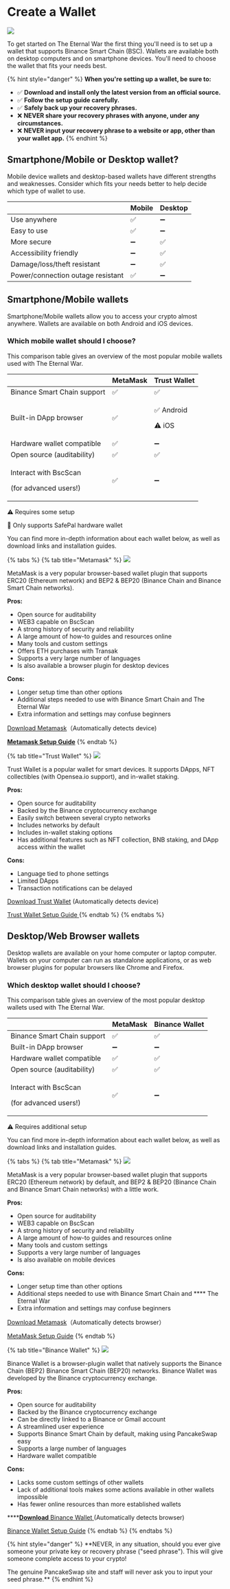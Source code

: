 # Create a Wallet

![](../../.gitbook/assets/34.PNG)

To get started on The Eternal War the first thing you'll need is to set up a wallet that supports Binance Smart Chain (BSC). Wallets are available both on desktop computers and on smartphone devices. You'll need to choose the wallet that fits your needs best.

{% hint style="danger" %}
**When you're setting up a wallet, be sure to:**

* ✅ **Download and install only the latest version from an official source.**
* ✅ **Follow the setup guide carefully.**
* ✅ **Safely back up your recovery phrases.**
* ❌ **NEVER share your recovery phrases with anyone, under any circumstances.**
* ❌ **NEVER input your recovery phrase to a website or app, other than your wallet app.**
{% endhint %}

## Smartphone/Mobile or Desktop wallet?

Mobile device wallets and desktop-based wallets have different strengths and weaknesses. Consider which fits your needs better to help decide which type of wallet to use.

|                                   | Mobile | Desktop |
| --------------------------------- | ------ | ------- |
| Use anywhere                      | ✅      | ➖       |
| Easy to use                       | ✅      | ➖       |
| More secure                       | ➖      | ✅       |
| Accessibility friendly            | ➖      | ✅       |
| Damage/loss/theft resistant       | ➖      | ✅       |
| Power/connection outage resistant | ✅      | ➖       |

## **Smartphone/Mobile wallets**

Smartphone/Mobile wallets allow you to access your crypto almost anywhere. Wallets are available on both Android and iOS devices.

### Which mobile wallet should I choose?

This comparison table gives an overview of the most popular mobile wallets used with The Eternal War.

|                                                          | MetaMask | Trust Wallet                  |
| -------------------------------------------------------- | -------- | ----------------------------- |
| Binance Smart Chain support                              | ✅        | ✅                             |
| Built-in DApp browser                                    | ✅        | <p>✅ Android</p><p>⚠️ iOS</p> |
| Hardware wallet compatible                               | ✅        | ➖                             |
| Open source (auditability)                               | ✅        | ✅                             |
| <p>Interact with BscScan</p><p>(for advanced users!)</p> | ✅        | ➖                             |

⚠️ Requires some setup

🔶 Only supports SafePal hardware wallet

You can find more in-depth information about each wallet below, as well as download links and installation guides.

{% tabs %}
{% tab title="Metamask" %}
![](<../../.gitbook/assets/图片 (2) (1).png>)

MetaMask is a very popular browser-based wallet plugin that supports ERC20 (Ethereum network) and BEP2 & BEP20 (Binance Chain and Binance Smart Chain networks).

**Pros:**

* Open source for auditability &#x20;
* WEB3 capable on BscScan&#x20;
* A strong history of security and reliability&#x20;
* A large amount of how-to guides and resources online &#x20;
* Many tools and custom settings &#x20;
* Offers ETH purchases with Transak &#x20;
* Supports a very large number of languages &#x20;
* Is also available a browser plugin for desktop devices

**Cons:**

* Longer setup time than other options &#x20;
* Additional steps needed to use with Binance Smart Chain and The Eternal War
* Extra information and settings may confuse beginners

[Download Metamask](https://metamask.io/download.html)（Automatically detects device)

****[**Metamask Setup Guide**](https://academy.binance.com/en/articles/connecting-metamask-to-binance-smart-chain)****
{% endtab %}

{% tab title="Trust Wallet" %}
![](<../../.gitbook/assets/图片 (1) (1).png>)

Trust Wallet is a popular wallet for smart devices. It supports DApps, NFT collectibles (with Opensea.io support), and in-wallet staking.

**Pros:**

* Open source for auditability &#x20;
* Backed by the Binance cryptocurrency exchange &#x20;
* Easily switch between several crypto networks &#x20;
* Includes networks by default &#x20;
* Includes in-wallet staking options &#x20;
* Has additional features such as NFT collection, BNB staking, and DApp access within the wallet &#x20;

**Cons:**

* Language tied to phone settings &#x20;
* Limited DApps &#x20;
* Transaction notifications can be delayed

[Download Trust Wallet](https://trustwallet.com) (Automatically detects device)

[Trust Wallet Setup Guide ](https://www.binance.com/en/blog/ecosystem/how-to-set-up-and-use-trust-wallet-for-binance-smart-chain-421499824684901157)
{% endtab %}
{% endtabs %}

## **Desktop/Web Browser wallets**

Desktop wallets are available on your home computer or laptop computer. Wallets on your computer can run as standalone applications, or as web browser plugins for popular browsers like Chrome and Firefox.

### Which desktop wallet should I choose?

This comparison table gives an overview of the most popular desktop wallets used with The Eternal War.

|                                                          | MetaMask | Binance Wallet |
| -------------------------------------------------------- | -------- | -------------- |
| Binance Smart Chain support                              | ✅        | ✅              |
| Built-in DApp browser                                    | ➖        | ➖              |
| Hardware wallet compatible                               | ✅        | ✅              |
| Open source (auditability)                               | ✅        | ✅              |
| <p>Interact with BscScan</p><p>(for advanced users!)</p> | ✅        | ➖              |

⚠️ Requires additional setup

You can find more in-depth information about each wallet below, as well as download links and installation guides.

{% tabs %}
{% tab title="Metamask" %}
![](<../../.gitbook/assets/图片 (2) (1).png>)

MetaMask is a very popular browser-based wallet plugin that supports ERC20 (Ethereum network) by default, and BEP2 & BEP20 (Binance Chain and Binance Smart Chain networks) with a little work.

**Pros:**

* Open source for auditability &#x20;
* WEB3 capable on BscScan &#x20;
* A strong history of security and reliability &#x20;
* A large amount of how-to guides and resources online &#x20;
* Many tools and custom settings &#x20;
* Supports a very large number of languages &#x20;
* Is also available on mobile devices

**Cons:**

* Longer setup time than other options &#x20;
* Additional steps needed to use with Binance Smart Chain and **** The Eternal War
* Extra information and settings may confuse beginners

[Download Metamask](https://metamask.io/download.html)（Automatically detects browser）

[MetaMask Setup Guide](https://academy.binance.com/en/articles/connecting-metamask-to-binance-smart-chain)&#x20;
{% endtab %}

{% tab title="Binance Wallet" %}
![](<../../.gitbook/assets/图片 (5).png>)

Binance Wallet is a browser-plugin wallet that natively supports the Binance Chain (BEP2) Binance Smart Chain (BEP20) networks. Binance Wallet was developed by the Binance cryptocurrency exchange.

**Pros:**

* Open source for auditability &#x20;
* Backed by the Binance cryptocurrency exchange &#x20;
* Can be directly linked to a Binance or Gmail account &#x20;
* A streamlined user experience &#x20;
* Supports Binance Smart Chain by default, making using PancakeSwap easy &#x20;
* Supports a large number of languages&#x20;
* Hardware wallet compatible

**Cons:**

* Lacks some custom settings of other wallets&#x20;
* Lack of additional tools makes some actions available in other wallets impossible &#x20;
* Has fewer online resources than more established wallets

****[**Download** Binance Wallet ](https://www.binance.org/en)(Automatically detects browser)

[Binance Wallet Setup Guide](https://docs.binance.org/smart-chain/wallet/binance.html)&#x20;
{% endtab %}
{% endtabs %}

{% hint style="danger" %}
\*\*NEVER, in any situation, should you ever give someone your private key or recovery phrase ("seed phrase"). This will give someone complete access to your crypto!

The genuine PancakeSwap site and staff will never ask you to input your seed phrase.\*\*
{% endhint %}
